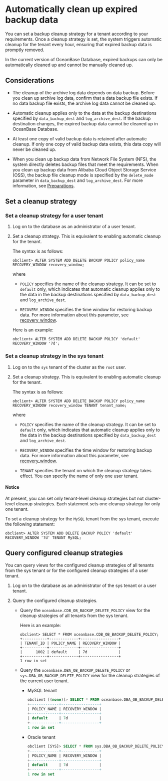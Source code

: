# Automatically clean up expired backup data

You can set a backup cleanup strategy for a tenant according to your requirements. Once a cleanup strategy is set, the system triggers automatic cleanup for the tenant every hour, ensuring that expired backup data is promptly removed.

In the current version of OceanBase Database, expired backups can only be automatically cleaned up and cannot be manually cleaned up.

## Considerations

* The cleanup of the archive log data depends on data backup. Before you clean up archive log data, confirm that a data backup file exists. If no data backup file exists, the archive log data cannot be cleaned up.

* Automatic cleanup applies only to the data at the backup destinations specified by `data_backup_dest` and `log_archive_dest`. If the backup destination changes, the expired backup data cannot be cleaned up in OceanBase Database.

* At least one copy of valid backup data is retained after automatic cleanup. If only one copy of valid backup data exists, this data copy will never be cleaned up.

* When you clean up backup data from Network File System (NFS), the system directly deletes backup files that meet the requirements. When you clean up backup data from Alibaba Cloud Object Storage Service (OSS), the backup file cleanup mode is specified by the `delete_mode` parameter in `data_backup_dest` and `log_archive_dest`. For more information, see [Preparations](../400.data-backup/100.preparation-before-data-backup.md).

## Set a cleanup strategy

### Set a cleanup strategy for a user tenant

1. Log on to the database as an administrator of a user tenant.

2. Set a cleanup strategy. This is equivalent to enabling automatic cleanup for the tenant.

   The syntax is as follows:

   ```shell
   obclient> ALTER SYSTEM ADD DELETE BACKUP POLICY policy_name RECOVERY_WINDOW recovery_window;
   ```

   where

   * `POLICY` specifies the name of the cleanup strategy. It can be set to `default` only, which indicates that automatic cleanup applies only to the data in the backup destinations specified by `data_backup_dest` and `log_archive_dest`.

   * `RECOVERY_WINDOW` specifies the time window for restoring backup data. For more information about this parameter, see [recovery_window](../500.clear-backup-data/500.parameters-of-cleaning-up-backup.md).

   Here is an example:

   ```shell
   obclient> ALTER SYSTEM ADD DELETE BACKUP POLICY 'default' RECOVERY_WINDOW '7d';
   ```

### Set a cleanup strategy in the sys tenant

1. Log on to the `sys` tenant of the cluster as the `root` user.

2. Set a cleanup strategy. This is equivalent to enabling automatic cleanup for the tenant.

   The syntax is as follows:

   ```shell
   obclient> ALTER SYSTEM ADD DELETE BACKUP POLICY policy_name RECOVERY_WINDOW recovery_window TENANT tenant_name;
   ```

   where

   * `POLICY` specifies the name of the cleanup strategy. It can be set to `default` only, which indicates that automatic cleanup applies only to the data in the backup destinations specified by `data_backup_dest` and `log_archive_dest`.

   * `RECOVERY_WINDOW` specifies the time window for restoring backup data. For more information about this parameter, see [recovery_window](../500.clear-backup-data/500.parameters-of-cleaning-up-backup.md).

   * `TENANT` specifies the tenant on which the cleanup strategy takes effect. You can specify the name of only one user tenant.

  <main id="notice" type='notice'>
  <h4>Notice</h4>
  <p>At present, you can set only tenant-level cleanup strategies but not cluster-level cleanup strategies. Each statement sets one cleanup strategy for only one tenant. </p>
  </main>

To set a cleanup strategy for the `MySQL` tenant from the sys tenant, execute the following statement:

```shell
obclient> ALTER SYSTEM ADD DELETE BACKUP POLICY 'default' RECOVERY_WINDOW '7d' TENANT MySQL;
```

## Query configured cleanup strategies

You can query views for the configured cleanup strategies of all tenants from the sys tenant or for the configured cleanup strategies of a user tenant.

1. Log on to the database as an administrator of the sys tenant or a user tenant.

2. Query the configured cleanup strategies.

   * Query the `oceanbase.CDB_OB_BACKUP_DELETE_POLICY` view for the cleanup strategies of all tenants from the sys tenant.

      Here is an example:

      ```shell
      obclient> SELECT * FROM oceanbase.CDB_OB_BACKUP_DELETE_POLICY;
      +-----------+-------------+-----------------+
      | TENANT_ID | POLICY_NAME | RECOVERY_WINDOW |
      +-----------+-------------+-----------------+
      |      1002 | default     | 7d              |
      +-----------+-------------+-----------------+
      1 row in set
      ```

   * Query the `oceanbase.DBA_OB_BACKUP_DELETE_POLICY` or `sys.DBA_OB_BACKUP_DELETE_POLICY` view for the cleanup strategies of the current user tenant.

      * MySQL tenant

         ```sql
         obclient [(none)]> SELECT * FROM oceanbase.DBA_OB_BACKUP_DELETE_POLICY;
         +-------------+-----------------+
         | POLICY_NAME | RECOVERY_WINDOW |
         +-------------+-----------------+
         | default     | 7d              |
         +-------------+-----------------+
         1 row in set
         ```

      * Oracle tenant

         ```sql
         obclient [SYS]> SELECT * FROM sys.DBA_OB_BACKUP_DELETE_POLICY;
         +-------------+-----------------+
         | POLICY_NAME | RECOVERY_WINDOW |
         +-------------+-----------------+
         | default     | 7d              |
         +-------------+-----------------+
         1 row in set
         ```
